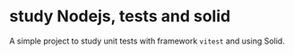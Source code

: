 # study Nodejs, tests and solid
A simple project to study unit tests with framework `vitest` and using Solid.